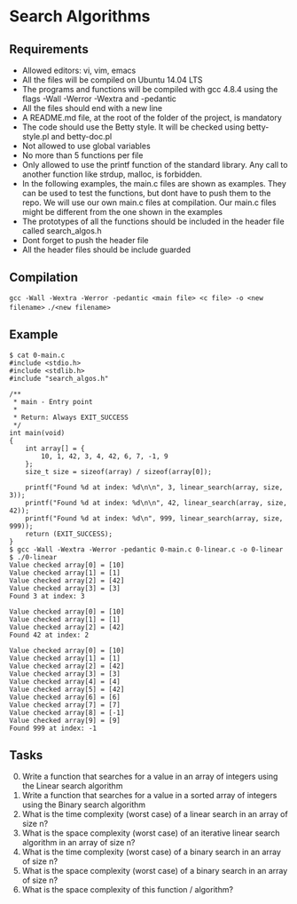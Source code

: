 # Search Algorithms

## Requirements
* Allowed editors: vi, vim, emacs
* All the files will be compiled on Ubuntu 14.04 LTS
* The programs and functions will be compiled with gcc 4.8.4 using the flags -Wall -Werror -Wextra and -pedantic
* All the files should end with a new line
* A README.md file, at the root of the folder of the project, is mandatory
* The code should use the Betty style. It will be checked using betty-style.pl and betty-doc.pl
* Not allowed to use global variables
* No more than 5 functions per file
* Only allowed to use the printf function of the standard library. Any call to another function like strdup, malloc,  is forbidden.
* In the following examples, the main.c files are shown as examples. They can be used to test the functions, but dont have to push them to the repo. We will use our own main.c files at compilation. Our main.c files might be different from the one shown in the examples
* The prototypes of all the functions should be included in the header file called search_algos.h
* Dont forget to push the header file
* All the header files should be include guarded

## Compilation
`gcc -Wall -Wextra -Werror -pedantic <main file> <c file> -o <new filename>`
`./<new filename>`

## Example
```
$ cat 0-main.c 
#include <stdio.h>
#include <stdlib.h>
#include "search_algos.h"

/**
 * main - Entry point
 *
 * Return: Always EXIT_SUCCESS
 */
int main(void)
{
    int array[] = {
        10, 1, 42, 3, 4, 42, 6, 7, -1, 9
    };
    size_t size = sizeof(array) / sizeof(array[0]);

    printf("Found %d at index: %d\n\n", 3, linear_search(array, size, 3));
    printf("Found %d at index: %d\n\n", 42, linear_search(array, size, 42));
    printf("Found %d at index: %d\n", 999, linear_search(array, size, 999));
    return (EXIT_SUCCESS);
}
$ gcc -Wall -Wextra -Werror -pedantic 0-main.c 0-linear.c -o 0-linear
$ ./0-linear 
Value checked array[0] = [10]
Value checked array[1] = [1]
Value checked array[2] = [42]
Value checked array[3] = [3]
Found 3 at index: 3

Value checked array[0] = [10]
Value checked array[1] = [1]
Value checked array[2] = [42]
Found 42 at index: 2

Value checked array[0] = [10]
Value checked array[1] = [1]
Value checked array[2] = [42]
Value checked array[3] = [3]
Value checked array[4] = [4]
Value checked array[5] = [42]
Value checked array[6] = [6]
Value checked array[7] = [7]
Value checked array[8] = [-1]
Value checked array[9] = [9]
Found 999 at index: -1
```
## Tasks
0) Write a function that searches for a value in an array of integers using the Linear search algorithm
1) Write a function that searches for a value in a sorted array of integers using the Binary search algorithm
2) What is the time complexity (worst case) of a linear search in an array of size n?
3) What is the space complexity (worst case) of an iterative linear search algorithm in an array of size n?
4) What is the time complexity (worst case) of a binary search in an array of size n?
5) What is the space complexity (worst case) of a binary search in an array of size n?
6) What is the space complexity of this function / algorithm?
